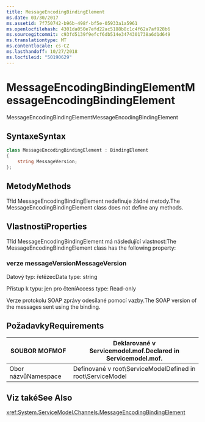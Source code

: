 ```yaml
---
title: MessageEncodingBindingElement
ms.date: 03/30/2017
ms.assetid: 7f750742-b96b-498f-bf5e-05933a1a5961
ms.openlocfilehash: 4301da050e7efd22ac5188b8c1c4f62a7af928b6
ms.sourcegitcommit: c93fd5139f9efcf6db514e3474301738a6d1d649
ms.translationtype: MT
ms.contentlocale: cs-CZ
ms.lasthandoff: 10/27/2018
ms.locfileid: "50190629"
---
```

# <a name="messageencodingbindingelement"></a><span data-ttu-id="a52c9-102">MessageEncodingBindingElement</span><span class="sxs-lookup"><span data-stu-id="a52c9-102">MessageEncodingBindingElement</span></span>
<span data-ttu-id="a52c9-103">MessageEncodingBindingElement</span><span class="sxs-lookup"><span data-stu-id="a52c9-103">MessageEncodingBindingElement</span></span>  
  
## <a name="syntax"></a><span data-ttu-id="a52c9-104">Syntaxe</span><span class="sxs-lookup"><span data-stu-id="a52c9-104">Syntax</span></span>  
```csharp
class MessageEncodingBindingElement : BindingElement
{
    string MessageVersion;  
};  
 ```
  
## <a name="methods"></a><span data-ttu-id="a52c9-105">Metody</span><span class="sxs-lookup"><span data-stu-id="a52c9-105">Methods</span></span>  
 <span data-ttu-id="a52c9-106">Tříd MessageEncodingBindingElement nedefinuje žádné metody.</span><span class="sxs-lookup"><span data-stu-id="a52c9-106">The MessageEncodingBindingElement class does not define any methods.</span></span>  
  
## <a name="properties"></a><span data-ttu-id="a52c9-107">Vlastnosti</span><span class="sxs-lookup"><span data-stu-id="a52c9-107">Properties</span></span>  
 <span data-ttu-id="a52c9-108">Tříd MessageEncodingBindingElement má následující vlastnost:</span><span class="sxs-lookup"><span data-stu-id="a52c9-108">The MessageEncodingBindingElement class has the following property:</span></span>  
  
### <a name="messageversion"></a><span data-ttu-id="a52c9-109">verze messageVersion</span><span class="sxs-lookup"><span data-stu-id="a52c9-109">MessageVersion</span></span>  
 <span data-ttu-id="a52c9-110">Datový typ: řetězec</span><span class="sxs-lookup"><span data-stu-id="a52c9-110">Data type: string</span></span>  
  
 <span data-ttu-id="a52c9-111">Přístup k typu: jen pro čtení</span><span class="sxs-lookup"><span data-stu-id="a52c9-111">Access type: Read-only</span></span>  
  
 <span data-ttu-id="a52c9-112">Verze protokolu SOAP zprávy odesílané pomocí vazby.</span><span class="sxs-lookup"><span data-stu-id="a52c9-112">The SOAP version of the messages sent using the binding.</span></span>  
  
## <a name="requirements"></a><span data-ttu-id="a52c9-113">Požadavky</span><span class="sxs-lookup"><span data-stu-id="a52c9-113">Requirements</span></span>  
  
|<span data-ttu-id="a52c9-114">SOUBOR MOF</span><span class="sxs-lookup"><span data-stu-id="a52c9-114">MOF</span></span>|<span data-ttu-id="a52c9-115">Deklarované v Servicemodel.mof.</span><span class="sxs-lookup"><span data-stu-id="a52c9-115">Declared in Servicemodel.mof.</span></span>|  
|---------|-----------------------------------|  
|<span data-ttu-id="a52c9-116">Obor názvů</span><span class="sxs-lookup"><span data-stu-id="a52c9-116">Namespace</span></span>|<span data-ttu-id="a52c9-117">Definované v root\ServiceModel</span><span class="sxs-lookup"><span data-stu-id="a52c9-117">Defined in root\ServiceModel</span></span>|  
  
## <a name="see-also"></a><span data-ttu-id="a52c9-118">Viz také</span><span class="sxs-lookup"><span data-stu-id="a52c9-118">See Also</span></span>  
 <xref:System.ServiceModel.Channels.MessageEncodingBindingElement>
